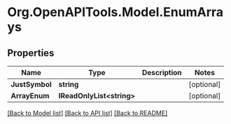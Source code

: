 # Org.OpenAPITools.Model.EnumArrays
## Properties

Name | Type | Description | Notes
------------ | ------------- | ------------- | -------------
**JustSymbol** | **string** |  | [optional] 
**ArrayEnum** | **IReadOnlyList&lt;string&gt;** |  | [optional] 

[[Back to Model list]](../README.md#documentation-for-models) [[Back to API list]](../README.md#documentation-for-api-endpoints) [[Back to README]](../README.md)

